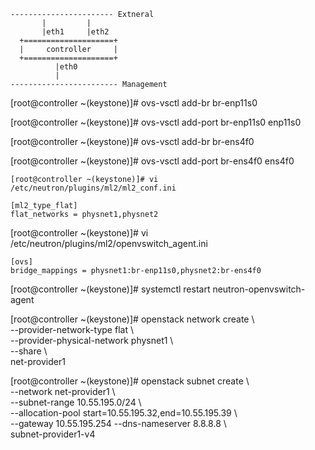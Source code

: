 ```
----------------------- Extneral
       |         |
       |eth1     |eth2
  +====================+
  |     controller     |
  +====================+
          |eth0
          |
------------------------ Management
```

[root@controller ~(keystone)]# ovs-vsctl add-br br-enp11s0

[root@controller ~(keystone)]# ovs-vsctl add-port br-enp11s0 enp11s0

[root@controller ~(keystone)]# ovs-vsctl add-br br-ens4f0

[root@controller ~(keystone)]# ovs-vsctl add-port br-ens4f0 ens4f0

```
[root@controller ~(keystone)]# vi /etc/neutron/plugins/ml2/ml2_conf.ini

[ml2_type_flat]
flat_networks = physnet1,physnet2
```

[root@controller ~(keystone)]# vi /etc/neutron/plugins/ml2/openvswitch_agent.ini
```
[ovs]
bridge_mappings = physnet1:br-enp11s0,physnet2:br-ens4f0
```

[root@controller ~(keystone)]# systemctl restart neutron-openvswitch-agent

[root@controller ~(keystone)]# openstack network create \\ \
--provider-network-type flat \\ \
--provider-physical-network physnet1 \\ \
--share \\ \
net-provider1

[root@controller ~(keystone)]# openstack subnet create \\ \
--network net-provider1 \\ \
--subnet-range 10.55.195.0/24 \\ \
--allocation-pool start=10.55.195.32,end=10.55.195.39 \\ \
--gateway 10.55.195.254 --dns-nameserver 8.8.8.8 \\ \
subnet-provider1-v4
